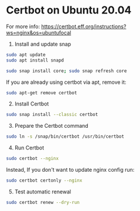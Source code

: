 # Certbot on Ubuntu 20.04

For more info: https://certbot.eff.org/instructions?ws=nginx&os=ubuntufocal

1. Install and update snap

```bash
sudo apt update
sudo apt install snapd

sudo snap install core; sudo snap refresh core
```

If you are already using certbot via apt, remove it:

```bash
sudo apt-get remove certbot
```

2. Install Certbot

```bash
sudo snap install --classic certbot
```

3. Prepare the Certbot command

```bash
sudo ln -s /snap/bin/certbot /usr/bin/certbot
```

4. Run Certbot

```bash
sudo certbot --nginx
```

Instead, If you don't want to update nginx config run:

```bash
sudo certbot certonly --nginx
```

5. Test automatic renewal

```bash
sudo certbot renew --dry-run
```